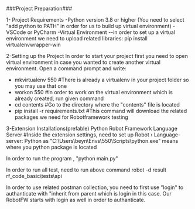 ###Project Preparation###

1- Project Requirements
-Python version 3.8 or higher (You need to select "add python to PATH" in order for us to build up virtual environment)
-VSCode or PyCharm
-Virtual Environment
--in order to set up a virtual environment we need to upload related libraries: pip install virtualenvwrapper-win

2-Setting up the Project
In order to start your project first you need to open virtual environment in case you wanted to create another virtual
environment. Open a command prompt and write:
- mkvirtualenv 550 #There is already a virtualenv in your project folder so you may use that one
- workon 550 #In order to work on the virtual environment which is already created, run given command
- cd contents #Go to the directory where the "contents" file is located
- pip install -r requirements.txt #This command will download the related packages we need for Robotframework testing

3-Extension Installations(prefable)
Python
Robot Framework Language Server #Inside the extension settings, need to set up Robot › Language-server: Python as 
"C:\Users\beyn\Envs\550\Scripts\python.exe" means where you python package is located

In order to run the program , "python main.py"


In order to run all test, need to run above command
robot -d result rf_code_basic\tests\api

In order to use related postman collection, you need to first use "login" to authanticate with "inherit from parent which is login in this case. Our RobotFW starts with login as well in order to authanticate.

